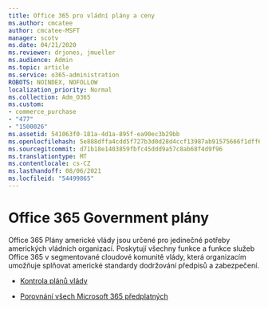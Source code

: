 ```yaml
---
title: Office 365 pro vládní plány a ceny
ms.author: cmcatee
author: cmcatee-MSFT
manager: scotv
ms.date: 04/21/2020
ms.reviewer: drjones, jmueller
ms.audience: Admin
ms.topic: article
ms.service: o365-administration
ROBOTS: NOINDEX, NOFOLLOW
localization_priority: Normal
ms.collection: Adm_O365
ms.custom:
- commerce_purchase
- "477"
- "1500026"
ms.assetid: 541063f0-181a-4d1a-895f-ea90ec3b29bb
ms.openlocfilehash: 5e888dffa4cdd5f727b3d0d28d4ccf13987ab91575666f1dff62c684308da06e
ms.sourcegitcommit: d71b18e1403859fbfc45ddd9a57c8ab68f4d9f96
ms.translationtype: MT
ms.contentlocale: cs-CZ
ms.lasthandoff: 08/06/2021
ms.locfileid: "54499865"
---
```

# <a name="office-365-government-plans"></a>Office 365 Government plány

Office 365 Plány americké vlády jsou určené pro jedinečné potřeby amerických vládních organizací. Poskytují všechny funkce a funkce služeb Office 365 v segmentované cloudové komunitě vlády, která organizacím umožňuje splňovat americké standardy dodržování předpisů a zabezpečení.
  
- [Kontrola plánů vlády](https://products.office.com/government/compare-office-365-government-plans)

- [Porovnání všech Microsoft 365 předplatných](https://products.office.com/business/compare-more-office-365-for-business-plans)
